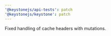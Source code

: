 ```yaml
---
'@keystonejs/api-tests': patch
'@keystonejs/keystone': patch
---
```


Fixed handling of cache headers with mutations.
